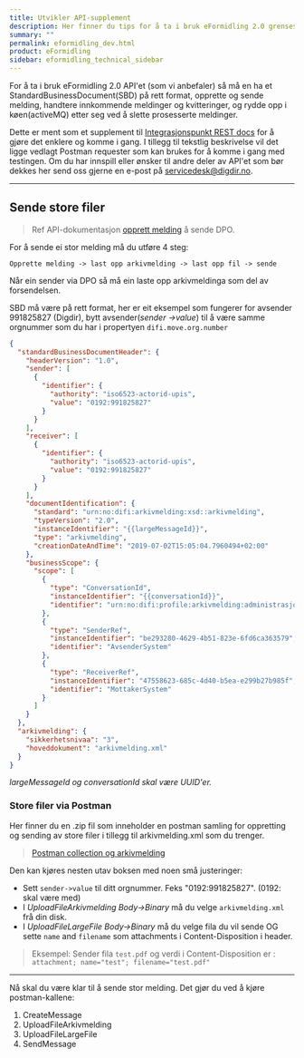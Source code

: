 ```yaml
---
title: Utvikler API-supplement
description: Her finner du tips for å ta i bruk eFormidling 2.0 grensesnittet. Et supplement til REST docs. Av utvikler for utvikler.
summary: ""
permalink: eformidling_dev.html
product: eFormidling
sidebar: eformidling_technical_sidebar
---
```


For å ta i bruk eFormidling 2.0 API'et (som vi anbefaler) så må en ha et StandardBusinessDocument(SBD) på rett format, opprette og sende melding, handtere innkommende meldinger og kvitteringer, og rydde opp i køen(activeMQ) etter seg ved å slette prosesserte meldinger.

Dette er ment som et supplement til [Integrasjonspunkt REST docs](https://docs.digdir.no/eformidling_nm_restdocs.html) for å gjøre det enklere og komme i gang. I tillegg til tekstlig beskrivelse vil det ligge vedlagt Postman requester som kan brukes for å komme i gang med testingen. Om du har innspill eller ønsker til andre deler av API'et som bør dekkes her send oss gjerne en e-post på [servicedesk@digdir.no](mailto:servicedesk@digdir.no).

---

## Sende store filer

> Ref API-dokumentasjon [opprett melding](https://docs.digdir.no/eformidling_nm_restdocs.html#_example_1_creating_an_arkivmelding_message) å sende DPO.

For å sende ei stor melding må du utføre 4 steg:

```Opprette melding -> last opp arkivmelding -> last opp fil -> sende```

Når ein sender via DPO så må ein laste opp arkivmeldinga som del av forsendelsen. 

SBD må være på rett format, her er eit eksempel som fungerer for avsender 991825827 (Digdir), bytt avsender(*sender ->value*) til å være samme orgnummer som du har i propertyen ```difi.move.org.number```

```json
{
  "standardBusinessDocumentHeader": {
    "headerVersion": "1.0",
    "sender": [
      {
        "identifier": {
          "authority": "iso6523-actorid-upis",
          "value": "0192:991825827"
        }
      }
    ],
    "receiver": [
      {
        "identifier": {
          "authority": "iso6523-actorid-upis",
          "value": "0192:991825827"
        }
      }
    ],
    "documentIdentification": {
      "standard": "urn:no:difi:arkivmelding:xsd::arkivmelding",
      "typeVersion": "2.0",
      "instanceIdentifier": "{{largeMessageId}}",
      "type": "arkivmelding",
      "creationDateAndTime": "2019-07-02T15:05:04.7960494+02:00"
    },
    "businessScope": {
      "scope": [
        {
          "type": "ConversationId",
          "instanceIdentifier": "{{conversationId}}",
          "identifier": "urn:no:difi:profile:arkivmelding:administrasjon:ver1.0"          
        },
        {
          "type": "SenderRef",
          "instanceIdentifier": "be293280-4629-4b51-823e-6fd6ca363579",
          "identifier": "AvsenderSystem"
        },
        {
          "type": "ReceiverRef",
          "instanceIdentifier": "47558623-685c-4d40-b5ea-e299b27b985f",
          "identifier": "MottakerSystem"
        }
      ]
    }
  },
  "arkivmelding": {
    "sikkerhetsnivaa": "3",
    "hoveddokument": "arkivmelding.xml"    
  }
}
```

*largeMessageId og conversationId skal være UUID'er.*

### Store filer via Postman

Her finner du en .zip fil som inneholder en postman samling for oppretting og sending av store filer i tillegg til arkivmelding.xml som du trenger. 

> [Postman collection og arkivmelding](/resources/eformidling/stormelding_eformidling_api.zip)

Den kan kjøres nesten utav boksen med noen små justeringer:

- Sett ```sender->value``` til ditt orgnummer. Feks "0192:991825827". (0192: skal være med)
- I *UploadFileArkivmelding Body->Binary* må du velge ```arkivmelding.xml``` frå din disk.
- I *UploadFileLargeFile Body->Binary* må du velge fila du vil sende OG sette ```name``` and ```filename``` som attachments i Content-Disposition i header.

> Eksempel: Sender fila ```test.pdf``` og verdi i Content-Disposition er : ```attachment; name="test"; filename="test.pdf"```

---

Nå skal du være klar til å sende stor melding. Det gjør du ved å kjøre postman-kallene: 

1. CreateMessage
2. UploadFileArkivmelding
3. UploadFileLargeFile
4. SendMessage

